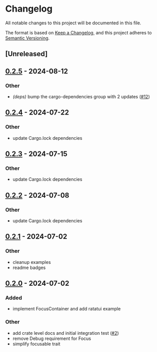 # Changelog
All notable changes to this project will be documented in this file.

The format is based on [Keep a Changelog](https://keepachangelog.com/en/1.0.0/),
and this project adheres to [Semantic Versioning](https://semver.org/spec/v2.0.0.html).

## [Unreleased]

## [0.2.5](https://github.com/joshka/focusable/compare/focusable-v0.2.4...focusable-v0.2.5) - 2024-08-12

### Other
- *(deps)* bump the cargo-dependencies group with 2 updates ([#12](https://github.com/joshka/focusable/pull/12))

## [0.2.4](https://github.com/joshka/focusable/compare/focusable-v0.2.3...focusable-v0.2.4) - 2024-07-22

### Other
- update Cargo.lock dependencies

## [0.2.3](https://github.com/joshka/focusable/compare/focusable-v0.2.2...focusable-v0.2.3) - 2024-07-15

### Other
- update Cargo.lock dependencies

## [0.2.2](https://github.com/joshka/focusable/compare/focusable-v0.2.1...focusable-v0.2.2) - 2024-07-08

### Other
- update Cargo.lock dependencies

## [0.2.1](https://github.com/joshka/focusable/compare/focusable-v0.2.0...focusable-v0.2.1) - 2024-07-02

### Other
- cleanup examples
- readme badges

## [0.2.0](https://github.com/joshka/focusable/compare/focusable-v0.1.1...focusable-v0.2.0) - 2024-07-02

### Added
- implement FocusContainer and add ratatui example

### Other
- add crate level docs and initial integration test ([#2](https://github.com/joshka/focusable/pull/2))
- remove Debug requirement for Focus
- simplify focusable trait
